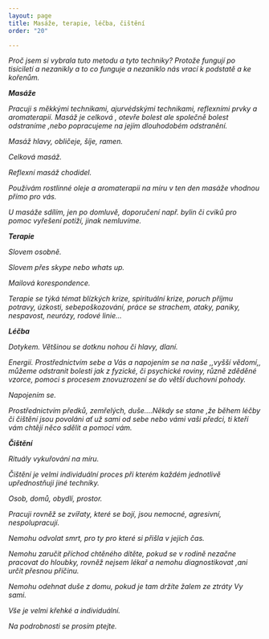 ```yaml
---
layout: page
title: Masáže, terapie, léčba, čištění
order: "20"

---
```

_Proč jsem si vybrala tuto metodu a tyto techniky? Protože fungují po tisíciletí a nezanikly a to co funguje a nezaniklo nás vrací k podstatě a ke kořenům._

**_Masáže_**

_Pracuji s měkkými technikami, ajurvédskými technikami, reflexními prvky a aromaterapií. Masáž je celková , otevře bolest ale společně bolest odstraníme ,nebo popracujeme na jejím dlouhodobém odstranění._

_Masáž hlavy, obličeje, šíje, ramen._

_Celková masáž._

_Reflexní masáž chodidel._

_Používám rostlinné oleje a aromaterapii na míru v ten den masáže vhodnou přímo pro vás._

_U masáže sdílím, jen po domluvě, doporučení např. bylin či cviků pro pomoc vyřešení potíží, jinak nemluvíme._

**_Terapie_**

_Slovem osobně._

_Slovem přes skype nebo whats up._

_Mailová korespondence._

_Terapie se týká témat blízkých krize, spirituální krize, poruch příjmu potravy, úzkosti, sebepoškozování, práce se strachem, ataky, paniky, nespavost, neurózy, rodové linie..._

**_Léčba_**

_Dotykem. Většinou se dotknu nohou či hlavy, dlaní._

_Energií. Prostřednictvím sebe a Vás a napojením se na naše ,,vyšší vědomí,, můžeme odstranit bolesti jak z fyzické, či psychické roviny, různě zděděné vzorce, pomoci s procesem znovuzrození se do větší duchovní pohody._

_Napojením se._

_Prostřednictvím předků, zemřelých, duše....Někdy se stane ,že během léčby či čištění jsou povoláni ať už sami od sebe nebo vámi vaši předci, ti kteří vám chtějí něco sdělit a pomoci vám._

**_Čištění_**

_Rituály vykuřování na míru._

_Čištění je velmi individuální proces při kterém každém jednotlivě upřednostňuji jiné techniky._

_Osob, domů, obydlí, prostor._

_Pracuji rovněž se zvířaty, které se bojí, jsou nemocné, agresivní, nespolupracují._

_Nemohu odvolat smrt, pro ty pro které si přišla v jejich čas._

_Nemohu zaručit příchod chtěného dítěte, pokud se v rodině nezačne pracovat do hloubky, rovněž nejsem lékař a nemohu diagnostikovat ,ani určit přesnou příčinu._

_Nemohu odehnat duše z domu, pokud je tam držíte žalem ze ztráty Vy sami._

_Vše je velmi křehké a individuální._

_Na podrobnosti se prosím ptejte._